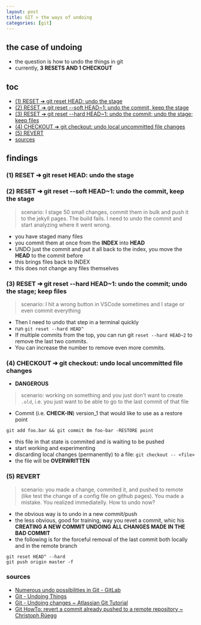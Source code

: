 ```yaml
---
layout: post
title: GIT > the ways of undoing
categories: [git]
---
```

## the case	of undoing
* the question is how to undo the things in git
* currently, **3 RESETS AND 1 CHECKOUT**

## toc
<!-- TOC -->

- [(1) RESET ➔ git reset HEAD: undo the stage](#1-reset-%E2%9E%94-git-reset-head-undo-the-stage)
- [(2) RESET ➔ git reset --soft HEAD~1: undo the commit, keep the stage](#2-reset-%E2%9E%94-git-reset---soft-head1-undo-the-commit-keep-the-stage)
- [(3) RESET ➔ git reset --hard HEAD~1: undo the commit; undo the stage; keep files](#3-reset-%E2%9E%94-git-reset---hard-head1-undo-the-commit-undo-the-stage-keep-files)
- [(4) CHECKOUT ➔ git checkout: undo local uncommitted file changes](#4-checkout-%E2%9E%94-git-checkout-undo-local-uncommitted-file-changes)
- [(5) REVERT](#5-revert)
- [sources](#sources)

<!-- /TOC -->

## findings

### (1) RESET ➔ git reset HEAD: undo the stage

### (2) RESET ➔ git reset --soft HEAD~1: undo the commit, keep the stage

> scenario: I stage 50 small changes, commit them in bulk and push it to the jekyll pages. The build fails. I need to undo the commit and start analyzing where it went wrong. 

* you have staged many files
* you commit them at once from the **INDEX** into **HEAD**
* UNDO just the commit and put it all back to the index, you move the **HEAD** to the commit before
* this brings files back to INDEX
* this does not change any files themselves


### (3) RESET ➔ git reset --hard HEAD~1: undo the commit; undo the stage; keep files 

> scenario: I hit a wrong button in VSCode sometimes and I stage or even commit everything

* Then I need to undo that step in a terminal quickly
* run `git reset --hard HEAD^` 
* If multiple commits from the top, you can run git `reset --hard HEAD~2` to remove the last two commits. 
* You can increase the number to remove even more commits.

###  (4) CHECKOUT ➔ git checkout: undo local uncommitted file changes
* **DANGEROUS**

>scenario: working on something and you just don't want to create `.old`, i.e. you just want to be able to go to the last commit of that file

* Commit (i.e. **CHECK-IN**) version_1 that would like to use as a restore point

```
git add foo.bar && git commit 0m foo-bar -RESTORE point
```

* this file in that state is commited and is waiting to be pushed
* start working and experimenting
* discarding local changes (permanently) to a file: `git checkout -- <file>`
* the file will be **OVERWRITTEN**

### (5) REVERT
> scenario: you made a change, commited it, and pushed to remote (like test the change of a config file on github pages). You made a mistake. You realized immediatelly. How to undo now? 

* the obvious way is to undo in a new commit/push
* the less obvious, good for training, way you revet a commit, whic his **CREATING A NEW COMMIT UNDOING ALL CHANGES MADE IN THE BAD COMMIT**
* the following is for the forceful removal of the last commit both locally and in the remote branch

```
git reset HEAD^ --hard
git push origin master -f
```

### sources
* [Numerous undo possibilities in Git - GitLab](https://docs.gitlab.com/ee/topics/git/numerous_undo_possibilities_in_git/)
* [Git - Undoing Things](https://git-scm.com/book/en/v2/Git-Basics-Undoing-Things)
* [Git - Undoing changes ~ Atlassian Git Tutorial](https://www.atlassian.com/git/tutorials/undoing-changes)
* [Git HowTo: revert a commit already pushed to a remote repository ~ Christoph Rüegg](https://christoph.ruegg.name/blog/git-howto-revert-a-commit-already-pushed-to-a-remote-reposit.html)